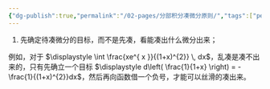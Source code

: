 ```yaml
---
{"dg-publish":true,"permalink":"/02-pages/分部积分凑微分原则/","tags":["personal/blog"]}
---
```


1. 先确定待凑微分的目标，而不是先凑，看能凑出什么微分出来；

例如，对于 $\displaystyle \int \frac{xe^{ x }}{(1+x)^{2}} \, dx$，乱凑是凑不出来的，只有先确立一个目标 $\displaystyle d\left( \frac{1}{1+x} \right) = - \frac{1}{(1+x)^{2}}dx$，然后再向函数借一个负号，才能可以丝滑的凑出来。
